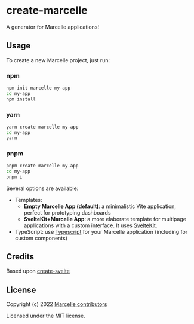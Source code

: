 # create-marcelle

A generator for Marcelle applications!

## Usage

To create a new Marcelle project, just run:

### npm

```bash
npm init marcelle my-app
cd my-app
npm install
```

### yarn

```bash
yarn create marcelle my-app
cd my-app
yarn
```

### pnpm

```bash
pnpm create marcelle my-app
cd my-app
pnpm i
```

Several options are available:

- Templates:
  - **Empty Marcelle App (default)**: a minimalistic Vite application, perfect for prototyping dashboards
  - **SvelteKit+Marcelle App**: a more elaborate template for multipage applications with a custom interface. It uses [SvelteKit](https://kit.svelte.dev/).
- TypeScript: use [Typescript](https://www.typescriptlang.org/) for your Marcelle application (including for custom components)

## Credits

Based upon [create-svelte](https://github.com/sveltejs/kit/tree/master/packages/create-svelte)

## License

Copyright (c) 2022 [Marcelle contributors](https://github.com/marcellejs/marcelle/graphs/contributors)

Licensed under the MIT license.

